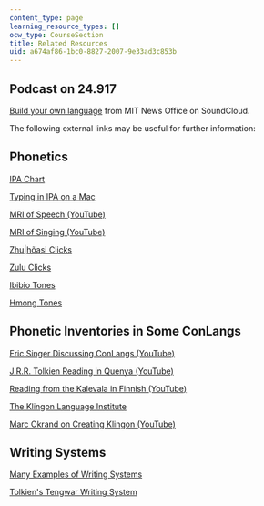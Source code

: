 ```yaml
---
content_type: page
learning_resource_types: []
ocw_type: CourseSection
title: Related Resources
uid: a674af86-1bc0-8827-2007-9e33ad3c853b
---
```


Podcast on 24.917
-----------------

[Build your own language](https://soundcloud.com/mitnewsoffice/build-your-own-language/s-MVGU2) from MIT News Office on SoundCloud.

The following external links may be useful for further information:

Phonetics
---------

[IPA Chart](http://www.phonetics.ucla.edu/course/chapter1/chapter1.html)

[Typing in IPA on a Mac](https://www.blugs.com/IPA/)

[MRI of Speech (YouTube)](https://www.youtube.com/watch?v=Nvvn-ZVdeqQ)

[MRI of Singing (YouTube)](https://www.youtube.com/watch?v=J3TwTb-T044)

[Zhu|hõasi Clicks](http://phonetics.ucla.edu/appendix/languages/zhu/zhu.html)

[Zulu Clicks](http://phonetics.ucla.edu/course/chapter11/zulu/zulu.html)

[Ibibio Tones](http://phonetics.ucla.edu/appendix/languages/ibibio/ibibio.html)

[Hmong Tones](http://phonetics.ucla.edu/appendix/languages/hmong/hmong.html)

Phonetic Inventories in Some ConLangs
-------------------------------------

[Eric Singer Discussing ConLangs (YouTube)](https://www.youtube.com/watch?v=oa6cHEJIjYI)

[J.R.R. Tolkien Reading in Quenya (YouTube)](https://www.youtube.com/watch?v=UOZPWpUAX0U)

[Reading from the Kalevala in Finnish (YouTube)](https://www.youtube.com/watch?v=Ajv2ceCiu_M)

[The Klingon Language Institute](https://www.kli.org/)

[Marc Okrand on Creating Klingon (YouTube)](https://www.youtube.com/watch?v=e5Did-eVQDc)

Writing Systems
---------------

[Many Examples of Writing Systems](http://www.omniglot.com/writing/)

[Tolkien's Tengwar Writing System](https://www.omniglot.com/conscripts/tengwar.htm)